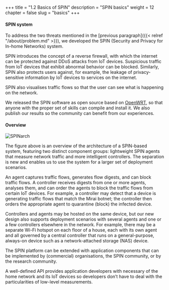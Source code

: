 +++
title = "1.2 Basics of SPIN"
description = "SPIN basics"
weight = 12
chapter = false
slug = "basics"
+++

#### SPIN system
To address the two threats mentioned in the [previous paragraph]({{< relref "/about/problem.md" >}}), we developed the SPIN (Security and Privacy for In-home Networks) system. 

SPIN introduces the concept of a reverse firewall, with which the internet can be protected against DDoS attacks from IoT devices. Suspicious traffic from IoT devices that exhibit abnormal behavior can be blocked. Similarly, SPIN also protects users against, for example, the leakage of privacy-sensitive information by IoT devices to services on the internet.

SPIN also visualises traffic flows so that the user can see what is happening on the network.

We released the SPIN software as open source based on [OpenWRT](https://openwrt.org/ "OpenWRT website"), so that anyone with the proper set of skills can compile and install it. We also publish our results so the community can benefit from our experiences.

#### Overview

![SPINarch](/images/SPIN_Architecture.png?width=40pc&classes=shadow "SPIN architecture")

The figure above is an overview of the architecture of a SPIN-based system, featuring two distinct component groups: lightweight SPIN agents that measure network traffic and more intelligent controllers. The separation is new and enables us to use the system for a larger set of deployment scenarios.

An agent captures traffic flows, generates flow digests, and can block traffic flows. A controller receives digests from one or more agents, analyses them, and can order the agents to block the traffic flows from certain IoT devices. For example, a controller may detect that a device is generating traffic flows that match the Mirai botnet; the controller then orders the appropriate agent to quarantine (block) the infected device. 

Controllers and agents may be hosted on the same device, but our new design also supports deployment scenarios with several agents and one or a few controllers elsewhere in the network. For example, there may be a separate Wi-Fi hotspot on each floor of a house, each with its own agent and all governed by a central controller that runs on a general-purpose, always-on device such as a network-attached storage (NAS) device.

The SPIN platform can be extended with application components that can be implemented by (commercial) organisations, the SPIN community, or by the research community.

A well-defined API provides application developers with necessary of the home network and its IoT devices so developers don’t have to deal with the particularities of low-level measurements. 